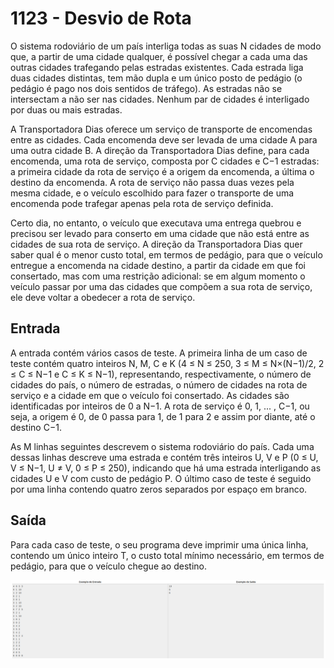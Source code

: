 # 1123 - Desvio de Rota

O sistema rodoviário de um país interliga todas as suas N cidades de modo que, a partir de uma cidade qualquer, é possível chegar a cada uma das outras cidades trafegando pelas estradas existentes. Cada estrada liga duas cidades distintas, tem mão dupla e um único posto de pedágio (o pedágio é pago nos dois sentidos de tráfego). As estradas não se intersectam a não ser nas cidades. Nenhum par de cidades é interligado por duas ou mais estradas.

A Transportadora Dias oferece um serviço de transporte de encomendas entre as cidades. Cada encomenda deve ser levada de uma cidade A para uma outra cidade B. A direção da Transportadora Dias define, para cada encomenda, uma rota de serviço, composta por C cidades e C−1 estradas: a primeira cidade da rota de serviço é a origem da encomenda, a última o destino da encomenda. A rota de serviço não passa duas vezes pela mesma cidade, e o veículo escolhido para fazer o transporte de uma encomenda pode trafegar apenas pela rota de serviço definida.

Certo dia, no entanto, o veículo que executava uma entrega quebrou e precisou ser levado para conserto em uma cidade que não está entre as cidades de sua rota de serviço. A direção da Transportadora Dias quer saber qual é o menor custo total, em termos de pedágio, para que o veículo entregue a encomenda na cidade destino, a partir da cidade em que foi consertado, mas com uma restrição adicional: se em algum momento o veículo passar por uma das cidades que compõem a sua rota de serviço, ele deve voltar a obedecer a rota de serviço.

## Entrada

A entrada contém vários casos de teste. A primeira linha de um caso de teste contém quatro inteiros N, M, C e K (4 ≤ N ≤ 250, 3 ≤ M ≤ N×(N−1)/2, 2 ≤ C ≤ N−1 e C ≤ K ≤ N−1), representando, respectivamente, o número de cidades do país, o número de estradas, o número de cidades na rota de serviço e a cidade em que o veículo foi consertado. As cidades são identificadas por inteiros de 0 a N−1. A rota de serviço é 0, 1, ... , C−1, ou seja, a origem é 0, de 0 passa para 1, de 1 para 2 e assim por diante, até o destino C−1.

As M linhas seguintes descrevem o sistema rodoviário do país. Cada uma dessas linhas descreve uma estrada e contém três inteiros U, V e P (0 ≤ U, V ≤ N−1, U ≠ V, 0 ≤ P ≤ 250), indicando que há uma estrada interligando as cidades U e V com custo de pedágio P. O último caso de teste é seguido por uma linha contendo quatro zeros separados por espaço em branco.

## Saída

Para cada caso de teste, o seu programa deve imprimir uma única linha, contendo um único inteiro T, o custo total mínimo necessário, em termos de pedágio, para que o veículo chegue ao destino.

![entradas e saidas](/desvio_de_rota/in_out.png)
